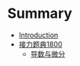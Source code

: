 # Summary

* [Introduction](README.md)
* [接力题典1800](接力题典1800/README.md)
    * [导数与微分](接力题典1800/导数与微分.md)

